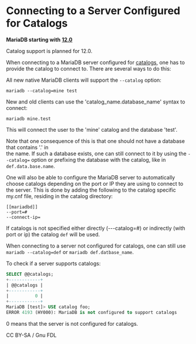 # Connecting to a Server Configured for Catalogs

**MariaDB starting with** [**12.0**](https://app.gitbook.com/s/aEnK0ZXmUbJzqQrTjFyb/mariadb-community-server-release-notes/what-is-mariadb-120)

Catalog support is planned for 12.0.

When connecting to a MariaDB server configured for [catalogs](./), one has to provide the catalog to connect to. There are several ways to do this:

All new native MariaDB clients will support the `--catalog` option:

```
mariadb --catalog=mine test
```

New and old clients can use the 'catalog\_name.database\_name' syntax to connect:

```
mariadb mine.test
```

This will connect the user to the 'mine' catalog and the database 'test'.

Note that one consequence of this is that one should not have a database that contains '.' in\
the name. If such a database exists, one can still connect to it by using the `--catalog=` option or prefixing the database with the catalog, like in `def.data.base.name`.

One will also be able to configure the MariaDB server to automatically choose catalogs depending on the port or IP they are using to connect to the server. This is done by adding the following to the catalog specific my.cnf file, residing in the catalog directory:

```
[[mariadbd]]
--port=#
--connect-ip=
```

If catalogs is not specified either directly (---catalog=#) or indirectly (with port or ip) the catalog `def` will be used.

When connecting to a server not configured for catalogs, one can still use `mariadb --catalog=def` or `mariadb def.datbase_name`.

To check if a server supports catalogs:

```sql
SELECT @@catalogs;
+------------+
| @@catalogs |
+------------+
|          0 |
+------------+
MariaDB [test]> USE catalog foo;
ERROR 4193 (HY000): MariaDB is not configured to support catalogs
```

0 means that the server is not configured for catalogs.

CC BY-SA / Gnu FDL
